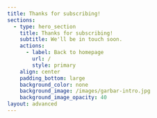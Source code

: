```yaml
---
title: Thanks for subscribing!
sections:
  - type: hero_section
    title: Thanks for subscribing!
    subtitle: We'll be in touch soon.
    actions:
      - label: Back to homepage
        url: /
        style: primary
    align: center
    padding_bottom: large
    background_color: none
    background_image: /images/garbar-intro.jpg
    background_image_opacity: 40
layout: advanced
---
```

